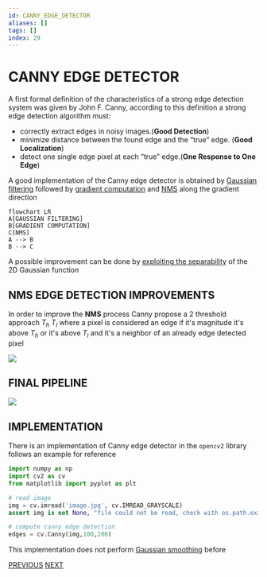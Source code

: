 ```yaml
---
id: CANNY_EDGE_DETECTOR
aliases: []
tags: []
index: 29
---
```


# CANNY EDGE DETECTOR

A first formal definition of the characteristics of a strong edge detection system was given by John F. Canny, according to this definition a strong edge detection algorithm must:

-  correctly extract edges in noisy images.(**Good Detection**)
-  minimize distance between the found edge and the “true” edge. (**Good Localization**)
-  detect one single edge pixel at each “true” edge.(**One Response to One Edge**)

A good implementation of the Canny edge detector is obtained by [Gaussian filtering](GAUSSIAN_FILTER.md) followed by [gradient computation](EDGES.md#GRADIENT_APPROXIMATION) and [NMS](EDGES.md#NON_MAXIMA_SUPRESSION_(NMS)) along the gradient direction

```mermaid
flowchart LR
A[GAUSSIAN FILTERING]
B[GRADIENT COMPUTATION]
C[NMS]
A --> B
B --> C
```

A possible improvement can be done by [exploiting the separability](GAUSSIAN_FILTER.md#EXPLOITING_SEPARABILITY_TO_IMPROVE_PERFORMANCE) of the 2D Gaussian function

## NMS EDGE DETECTION IMPROVEMENTS

In order to improve the **NMS** process Canny propose a 2 threshold approach $T_h$ $T_l$ where a pixel is considered an edge if it's magnitude it's above $T_h$ or it's above $T_l$ and it's a neighbor of an already edge detected pixel

![](computer_vision/Pasted_image_20240309145141.png)

## FINAL PIPELINE

![](computer_vision/Pasted_image_20240309145554.png)

## IMPLEMENTATION

There is an implementation of Canny edge detector in the `opencv2` library follows an example for reference

```python
import numpy as np
import cv2 as cv
from matplotlib import pyplot as plt

# read image
img = cv.imread('image.jpg', cv.IMREAD_GRAYSCALE)
assert img is not None, "file could not be read, check with os.path.exists()"

# compute canny edge detection
edges = cv.Canny(img,100,200)
```

This implementation does not perform [Gaussian smoothing](GAUSSIAN_FILTER.md) before

[PREVIOUS](pages/local_features/EDGES.md) [NEXT](local_features/ZERO_CROSSING_EDGE_DETECTION.md)
